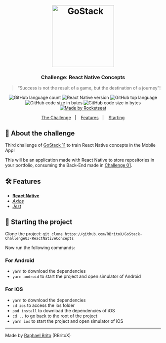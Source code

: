 <h1 align="center">
    <img alt="GoStack" src="https://rocketseat-cdn.s3-sa-east-1.amazonaws.com/bootcamp-header.png" width="200px" />
</h1>

<h3 align="center">
  Challenge: React Native Concepts
</h3>

<blockquote align="center">“Success is not the result of a game, but the destination of a journey”!</blockquote>

<p align="center">
  <img alt="GitHub language count" src="https://img.shields.io/github/languages/count/rbritox/GoStack-Challenge03-ReactNativeConcepts">
    
  <img alt="React Native version" src="https://img.shields.io/badge/React%20Native-0.62.1-blue?style=flat&logo=react">

  <img alt="GitHub top language" src="https://img.shields.io/github/languages/top/rbritox/GoStack-Challenge03-ReactNativeConcepts">

  <img alt="GitHub code size in bytes" src="https://img.shields.io/github/repo-size/rbritox/GoStack-Challenge03-ReactNativeConcepts">

  <img alt="GitHub code size in bytes" src="https://img.shields.io/codacy/grade/8d42ca3af5484c929d56d1c74d6b594c">

  <a href="https://github.com/RBritoX/GoStack-Challenge03-ReactNativeConcepts/blob/master/LICENSE">
    <img alt="Made by Rocketseat" src="https://img.shields.io/github/license/rbritox/GoStack-Challenge03-ReactNativeConcepts">
  </a>
</p>

<p align="center">
  <a href="#rocket-about-the-challenge">The Challenge</a>&nbsp;&nbsp;&nbsp;|&nbsp;&nbsp;&nbsp;
  <a href="#hammer_and_wrench-features">Features</a>&nbsp;&nbsp;&nbsp;|&nbsp;&nbsp;&nbsp;
  <a href="#checkered_flag-starting-the-project">Starting</a>
</p>

## :rocket: About the challenge

Third challenge of [GoStack 11](https://rocketseat.com.br/gostack) to train React Native concepts in the Mobile App!

This will be an application made with React Native to store repositories in your portfolio, consuming the Back-End made in [Challenge 01](https://github.com/RBritoX/GoStack-Challenge01-NodeJsConcepts).

## :hammer_and_wrench: Features

- **[React Native](https://reactnative.dev/)**
- *[Axios](https://nodemon.io/)*
- *[Jest](https://jestjs.io/)*

## :checkered_flag: Starting the project

Clone the project: `git clone https://github.com/RBritoX/GoStack-Challenge03-ReactNativeConcepts`

Now run the following commands:

### For Android
- `yarn` to download the dependencies
- `yarn android` to start the project and open simulator of Android

### For iOS
- `yarn` to download the dependencies
- `cd ios` to access the ios folder
- `pod install` to download the dependencies of iOS
- `cd ..` to go back to the root of the project
- `yarn ios` to start the project and open simulator of iOS

---

Made by [Raphael Brito](https://www.linkedin.com/in/raphaellbrito/) (RBritoX)
